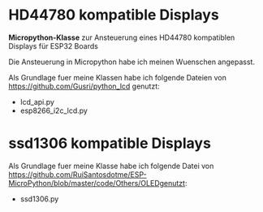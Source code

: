 # HD44780 kompatible Displays

**Micropython-Klasse** zur Ansteuerung eines HD44780 kompatiblen Displays für ESP32 Boards

Die Ansteuerung in Micropython habe ich meinen Wuenschen angepasst.

Als Grundlage fuer meine Klassen habe ich folgende Dateien von https://github.com/Gusri/python_lcd genutzt:
- lcd_api.py 
- esp8266_i2c_lcd.py

# ssd1306 kompatible Displays

Als Grundlage fuer meine Klasse habe ich folgende Datei von https://github.com/RuiSantosdotme/ESP-MicroPython/blob/master/code/Others/OLEDgenutzt:
- ssd1306.py
